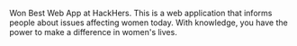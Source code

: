 Won Best Web App at HackHers. This is a web application that informs people about issues affecting women today. With knowledge, you have the power to make a difference in women's lives. 
